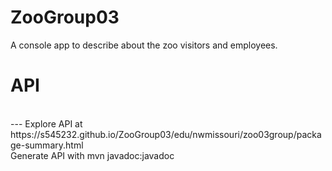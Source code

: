 # ZooGroup03
A console app to describe about the zoo visitors and employees.
<h1> API </h1> <br>
---
Explore API at https://s545232.github.io/ZooGroup03/edu/nwmissouri/zoo03group/package-summary.html <br>
Generate API with mvn javadoc:javadoc
